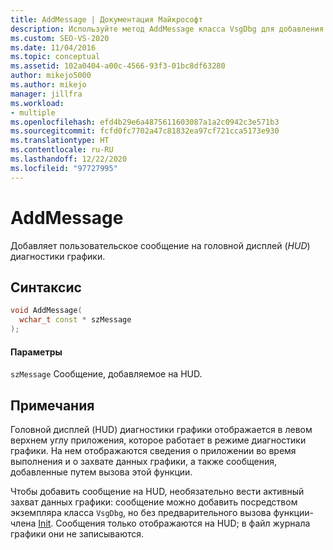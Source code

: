 ```yaml
---
title: AddMessage | Документация Майкрософт
description: Используйте метод AddMessage класса VsgDbg для добавления пользовательского сообщения на головной дисплей (HUD) диагностики графики.
ms.custom: SEO-VS-2020
ms.date: 11/04/2016
ms.topic: conceptual
ms.assetid: 102a0404-a00c-4566-93f3-01bc8df63280
author: mikejo5000
ms.author: mikejo
manager: jillfra
ms.workload:
- multiple
ms.openlocfilehash: efd4b29e6a4875611603087a1a2c0942c3e571b3
ms.sourcegitcommit: fcfd0fc7702a47c81832ea97cf721cca5173e930
ms.translationtype: HT
ms.contentlocale: ru-RU
ms.lasthandoff: 12/22/2020
ms.locfileid: "97727995"
---
```

# <a name="addmessage"></a>AddMessage
Добавляет пользовательское сообщение на головной дисплей (*HUD*) диагностики графики.

## <a name="syntax"></a>Синтаксис

```C++
void AddMessage(
  wchar_t const * szMessage
);
```

#### <a name="parameters"></a>Параметры
 `szMessage` Сообщение, добавляемое на HUD.

## <a name="remarks"></a>Примечания
 Головной дисплей (HUD) диагностики графики отображается в левом верхнем углу приложения, которое работает в режиме диагностики графики. На нем отображаются сведения о приложении во время выполнения и о захвате данных графики, а также сообщения, добавленные путем вызова этой функции.

 Чтобы добавить сообщение на HUD, необязательно вести активный захват данных графики: сообщение можно добавить посредством экземпляра класса `VsgDbg`, но без предварительного вызова функции-члена [Init](init.md). Сообщения только отображаются на HUD; в файл журнала графики они не записываются.